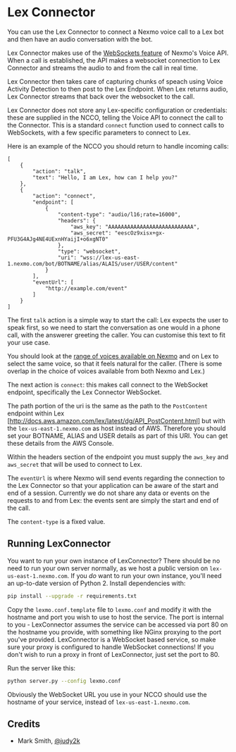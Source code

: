 # Lex Connector

You can use the Lex Connector to connect a Nexmo voice call to a Lex bot and then have an audio conversation with the bot.

Lex Connector makes use of the [WebSockets feature](https://docs.nexmo.com/voice/voice-api/websockets) of Nexmo's Voice API. When a call is established, the API makes a websocket connection to Lex Connector and streams the audio to and from the call in real time.

Lex Connector then takes care of capturing chunks of speach using Voice Activity Detection to then post to the Lex Endpoint. When Lex returns audio, Lex Connector streams that back over the websocket to the call.

Lex Connector does not store any Lex-specific configuration or credentials: these are supplied in the NCCO, telling the Voice API to connect the call to the Connector. This is a standard `connect` function used to connect calls to WebSockets, with a few specific parameters to connect to Lex.

Here is an example of the NCCO you should return to handle incoming calls:

```
[
    {
        "action": "talk",
        "text": "Hello, I am Lex, how can I help you?"
    },
    {
        "action": "connect",
        "endpoint": [
            {
                "content-type": "audio/l16;rate=16000",
                "headers": {
                    "aws_key": "AAAAAAAAAAAAAAAAAAAAAAAAAAA",
                    "aws_secret": "eescOz9xisx+gx-PFU3G4AJg4NE4UExnHYaijI+o6xgNT0"
                },
                "type": "websocket",
                "uri": "wss://lex-us-east-1.nexmo.com/bot/BOTNAME/alias/ALAIS/user/USER/content"
            }
        ],
        "eventUrl": [
            "http://example.com/event"
        ]
    }
]
```

The first `talk` action is a simple way to start the call: Lex expects the user to speak first, so we need to start the conversation as one would in a phone call, with the answerer greeting the caller. You can customise this text to fit your use case.

You should look at the [range of voices available on Nexmo](https://docs.nexmo.com/voice/voice-api/ncco-reference#talk) and on Lex to select the same voice, so that it feels natural for the caller. (There is some overlap in the choice of voices available from both Nexmo and Lex.)

The next action is `connect`: this makes call connect to the WebSocket endpoint, specifically the Lex Connector WebSocket.

The path portion of the uri is the same as the path to the `PostContent` endpoint within Lex [http://docs.aws.amazon.com/lex/latest/dg/API_PostContent.html] but with the `lex-us-east-1.nexmo.com` as host instead of AWS. Therefore you should set your BOTNAME, ALIAS and USER details as part of this URI. You can get these details from the AWS Console.

Within the headers section of the endpoint you must supply the `aws_key` and `aws_secret` that will be used to connect to Lex.

The `eventUrl` is where Nexmo will send events regarding the connection to the Lex Connector so that your application can be aware of the start and end of a session. Currently we do not share any data or events on the requests to and from Lex: the events sent are simply the start and end of the call.

The `content-type` is a fixed value.

## Running LexConnector

You want to run your own instance of LexConnector? There should be no need to run your own server normally, as we host a public version on `lex-us-east-1.nexmo.com`. If you *do* want to run your own instance, you'll need an up-to-date version of Python 2. Install dependencies with:

```bash
pip install --upgrade -r requirements.txt
```

Copy the `lexmo.conf.template` file to `lexmo.conf` and modify it with the hostname and port you wish to use to host the service. The port is internal to you - LexConnector assumes the service can be accessed via port 80 on the hostname you provide, with something like NGinx proxying to the port you've provided. LexConnector is a WebSocket based service, so make sure your proxy is configured to handle WebSocket connections! If you don't wish to run a proxy in front of LexConnector, just set the port to 80.

Run the server like this:

```bash
python server.py --config lexmo.conf
```

Obviously the WebSocket URL you use in your NCCO should use the hostname of your service, instead of `lex-us-east-1.nexmo.com`.

## Credits

* Mark Smith, [@judy2k](https://twitter.com/judy2k)
